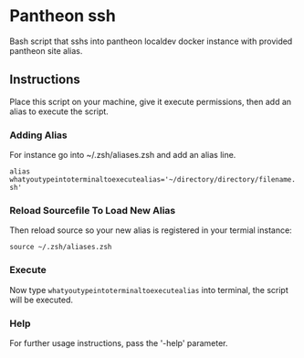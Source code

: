 # Pantheon ssh
Bash script that sshs into pantheon localdev docker instance with provided pantheon site alias.

## Instructions
Place this script on your machine, give it execute permissions, then add an alias to execute the script.

### Adding Alias
For instance go into ~/.zsh/aliases.zsh and add an alias line.

`alias whatyoutypeintoterminaltoexecutealias='~/directory/directory/filename.sh'`

### Reload Sourcefile To Load New Alias
Then reload source so your new alias is registered in your termial instance:

`source ~/.zsh/aliases.zsh`

### Execute
Now type `whatyoutypeintoterminaltoexecutealias` into terminal, the script will be executed.

### Help
For further usage instructions, pass the '-help' parameter.
